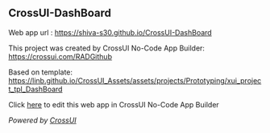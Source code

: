 ## CrossUI-DashBoard
Web app url : https://shiva-s30.github.io/CrossUI-DashBoard

This project was created by CrossUI No-Code App Builder: https://crossui.com/RADGithub

Based on template: https://linb.github.io/CrossUI_Assets/assets/projects/Prototyping/xui_project_tpl_DashBoard

Click [here](https://crossui.com/RADGithub/#!from=github&owner=shiva-s30&repo=CrossUI-DashBoard) to edit this web app in CrossUI No-Code App Builder

<i>Powered by [CrossUI](https://crossui.com)</i>
